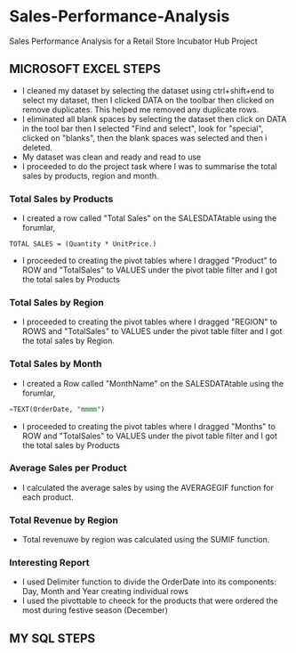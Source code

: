 # Sales-Performance-Analysis
Sales Performance Analysis for a Retail Store Incubator Hub Project

## MICROSOFT EXCEL STEPS
- I cleaned my dataset by selecting the dataset using ctrl+shift+end to select my dataset, then I clicked DATA on the toolbar then clicked on remove duplicates. This helped me removed any duplicate rows.
- I eliminated all blank spaces by selecting the dataset then click on DATA in the tool bar then I selected "Find and select", look for "special", clicked on "blanks", then the blank spaces was selected and then i deleted.
- My dataset was clean and ready and read to use
- I proceeded to do the project task where I was to summarise the total sales by products, region and month.

### Total Sales by Products
- I created a row called "Total Sales" on the SALESDATAtable using the forumlar,

 ```
TOTAL SALES = (Quantity * UnitPrice.)
```
- I proceeded to creating the pivot tables where I dragged "Product" to ROW and "TotalSales" to VALUES  under the pivot table filter and I got the total sales by Products

### Total Sales by Region
- I proceeded to creating the pivot tables where I dragged "REGION" to ROWS and "TotalSales" to VALUES  under the pivot table filter and I got the total sales by Region.

### Total Sales by Month
- I created a Row called "MonthName" on the SALESDATAtable using the forumlar,
  
```SQL
=TEXT(OrderDate, "mmmm")
```

- I proceeded to creating the pivot tables where I dragged "Months" to ROW and "TotalSales" to VALUES  under the pivot table filter and I got the total sales by Products

### Average Sales per Product
- I calculated the average sales by using the AVERAGEGIF function for each product.

### Total Revenue by Region
- Total revenuwe by region was calculated using the SUMIF function.


### Interesting Report
- I used Delimiter function to divide the OrderDate into its components: Day, Month and Year creating individual rows
- I used the pivottable to cheeck for the products that were ordered the most during festive season (December)


## MY SQL STEPS
